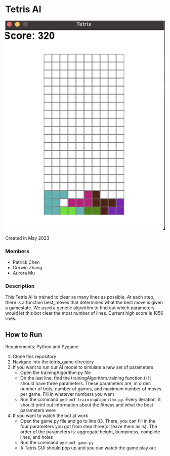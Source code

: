 # Tetris AI
<img src="https://github.com/patchen2002/tetris_ai/blob/main/tetris_sc.png" width="1000" />

Created in May 2023

### Members

- Patrick Chen
- Corwin Zhang
- Aurora Mu

### Description

This Tetris AI is trained to clear as many lines as possible. At each step, there is a function best_moves that determines what the best move is given a gamestate. We used a genetic algorithm to find out which parameters would let this bot clear the most number of lines. Current high score is 1856 lines.


## How to Run
Requirements: Python and Pygame

1. Clone this repository
2. Navigate into the tetris_game directory
3. If you want to run our AI model to simulate a new set of parameters
    - Open the trainingAlgorithm.py file
    - On the last line, find the trainingAlgorithm.training function.() It should have three parameters. These parameters are, in order: number of bots, number of games, and maximum number of moves per game. Fill in whatever numbers you want
    - Run the command `python3 trainingAlgorithm.py`. Every iteration, it should print out information about the fitness and what the best parameters were
4. If you want to watch the bot at work
    - Open the game.py file and go to line 83. There, you can fill in the four parameters you got from step three(or leave them as is). The order of the parameters is: aggregate height, bumpiness, complete lines, and holes
    - Run the command `python3 game.py`
    - A Tetris GUI should pop up and you can watch the game play out
